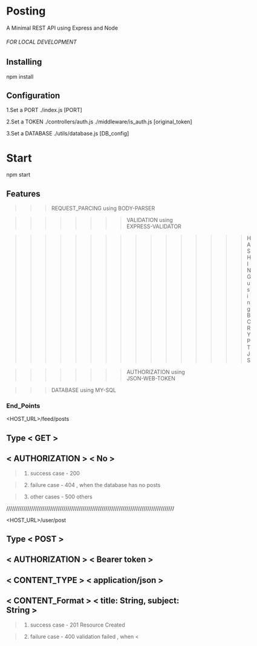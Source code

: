 # Posting
 A Minimal REST API using Express and Node


###### FOR LOCAL DEVELOPMENT

## Installing

npm install

## Configuration

1.Set a PORT  ./index.js  [PORT]

2.Set a TOKEN  ./controllers/auth.js   ./middleware/is_auth.js  [original_token]

3.Set a DATABASE  ./utils/database.js  [DB_config]

# Start

npm start


## Features

>>> REQUEST_PARCING using BODY-PARSER 

>>>>>>>> VALIDATION using EXPRESS-VALIDATOR 

>>>>>>>>>>>>>>>> HASHING using BCRYPTJS 

>>>>>>>> AUTHORIZATION using JSON-WEB-TOKEN 

>>> DATABASE using MY-SQL 


### End_Points


<HOST_URL>/feed/posts

## Type < GET > 

##      < AUTHORIZATION > < No >

> 1. success case - 200

> 2. failure case - 404 , when the database has no posts

> 3. other cases - 500 others


////////////////////////////////////////////////////////////////////////////////////////


<HOST_URL>/user/post

## Type < POST > 

##      < AUTHORIZATION > < Bearer token >

##      < CONTENT_TYPE > < application/json > 

##      < CONTENT_Format > < title: String, subject: String >

> 1. success case - 201 Resource Created

> 2. failure case - 400 validation failed , when <<title> | <subject>> has a length
> 2. shorter than 5

> 3. other cases - 500

> 4. failure case - 401 Unauthorized , when authorization is not used

> 5. failure case - 402 not-authorized , when authorization is used and is correct
> 5. but still fails

> 6. failure case - 500 not-authorized , when authorization is used and is in-correct
> 6. or expired


////////////////////////////////////////////////////////////////////////////////////////


<HOST_URL>/user/edit/:postID 

## Type < PUT > 

##      < AUTHORIZATION > < Bearer token >

##      < CONTENT_TYPE > < application/json > < title: String, subject: String >

> 1. success case - 200

> 2. failure case - 401 Unauthorization , when authorization is not used

> 3. failure case - 400 validation failed , when <<title> | <subject>> has a length

> 3. shorter than 5

> 4. failure case - 404 Resource Not Found , when the resourse with requested id
> 4. is not present

> 5. other cases - 500 

> 6. failure case - 402 not-authorized , when authorization is used and is correct
> 6. but still fails

> 7. failure case - 500 not-authorized , when authorization is used and is in-correct
> 7. or expired


////////////////////////////////////////////////////////////////////////////////////////


<HOST_URL>/user/delete/:postID 

## Type < DELETE >

##      < AUTHORIZATION > < Bearer token >

> 1. success case - 200

> 2. failure case - 401 Unauthorization , when authorization is not used

> 3. failure case - 404 Resource Not Found , when the resourse with requested id 
> 3. is not present

> 4. other cases - 500 

> 5. failure case - 402 not-authorized , when authorization is used and is correct
> 5. but still fails

> 6. failure case - 500 not-authorized , when authorization is used and is in-correct
> 6. or expired


////////////////////////////////////////////////////////////////////////////////////////


<HOST_URL>/auth/signup 

## Type < PUT >

##      < AUTHORIZATION > < No >

##      < CONTENT_TYPE > < application/json > 

##      < name: String, email: String, password: String >

> 1. success case - 201 Resource Created

> 2. failure case - 400 validation failed , when either <name> is empty, <password>
> 2. has a length shorter than 5 or <email> is not of type email

> 3. failure case - 400 Forbidden , when the specifed email already exits.

> 4. other cases - 500


////////////////////////////////////////////////////////////////////////////////////////


<HOST_URL>/auth/login 

## Type < POST >

##      < AUTHORIZATION > < No >

##      < CONTENT_TYPE > < application/json > < email: String, password: String >


> 1. success case - 200

> 2. failure case - 401 Unauthorization , when <<email> | <password>> is/are not valid

> 3. other cases - 500


//////////////////////////////////////////////////////////////////////////////////////////////////////////////////////////////////////////////////////////////////////////////////////////////////////////////////////////////////////////////////////////////////////////////////////////////////////////////////////////////